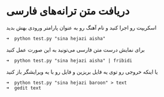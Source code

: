 
# دریافت متن ترانه‌های فارسی

اسکریپت رو اجرا کنید و نام آهنگ رو به عنوان پارامتر ورودی بهش بدید

    ➜  python test.py "sina hejazi aisha"
برای نمایش درست متن فارسی می‌تونید به این صورت عمل کنید

    ➜  python test.py "sina hejazi aisha" | fribidi
یا اینکه خروجی رو توی یه فایل بریزین و فایل رو با یه ویرایشگر باز کنید

    ➜  python test.py "sina hejazi baroon" > text
    ➜  gedit text


